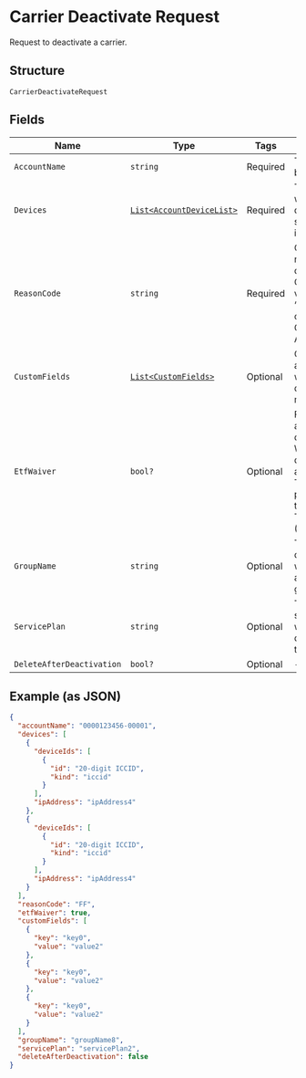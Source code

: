 
# Carrier Deactivate Request

Request to deactivate a carrier.

## Structure

`CarrierDeactivateRequest`

## Fields

| Name | Type | Tags | Description |
|  --- | --- | --- | --- |
| `AccountName` | `string` | Required | The name of a billing account. |
| `Devices` | [`List<AccountDeviceList>`](../../doc/models/account-device-list.md) | Required | The devices for which you want to deactivate service, specified by device identifier. |
| `ReasonCode` | `string` | Required | Code identifying the reason for the deactivation. Currently the only valid reason code is “FF”, which corresponds to General Admin/Maintenance. |
| `CustomFields` | [`List<CustomFields>`](../../doc/models/custom-fields.md) | Optional | Custom field names and values, if you want to only include devices that have matching values. |
| `EtfWaiver` | `bool?` | Optional | Fees may be assessed for deactivating Verizon Wireless devices, depending on the account contract. The etfWaiver parameter waives the Early Termination Fee (ETF), if applicable. |
| `GroupName` | `string` | Optional | The name of a device group, if you want to deactivate all devices in that group. |
| `ServicePlan` | `string` | Optional | The name of a service plan, if you want to only include devices that have that service plan. |
| `DeleteAfterDeactivation` | `bool?` | Optional | - |

## Example (as JSON)

```json
{
  "accountName": "0000123456-00001",
  "devices": [
    {
      "deviceIds": [
        {
          "id": "20-digit ICCID",
          "kind": "iccid"
        }
      ],
      "ipAddress": "ipAddress4"
    },
    {
      "deviceIds": [
        {
          "id": "20-digit ICCID",
          "kind": "iccid"
        }
      ],
      "ipAddress": "ipAddress4"
    }
  ],
  "reasonCode": "FF",
  "etfWaiver": true,
  "customFields": [
    {
      "key": "key0",
      "value": "value2"
    },
    {
      "key": "key0",
      "value": "value2"
    },
    {
      "key": "key0",
      "value": "value2"
    }
  ],
  "groupName": "groupName8",
  "servicePlan": "servicePlan2",
  "deleteAfterDeactivation": false
}
```

